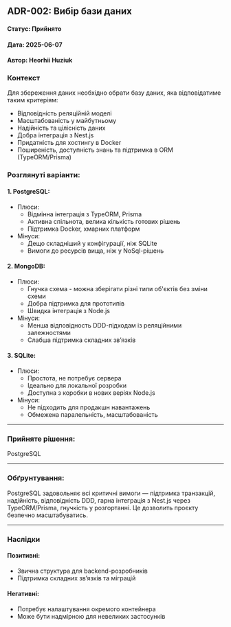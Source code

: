 ## ADR-002: Вибір бази даних

#### Статус: Прийнято
#### Дата: 2025-06-07
#### Автор: Heorhii Huziuk

### Контекст
Для збереження даних необхідно обрати базу даних, яка відповідатиме таким критеріям:
* Відповідність реляційній моделі
* Масштабованість у майбутньому
* Надійність та цілісність даних
* Добра інтеграція з Nest.js
* Придатність для хостингу в Docker
* Поширеність, доступність знань та підтримка в ORM (TypeORM/Prisma)

### Розглянуті варіанти:

#### 1. PostgreSQL:
* Плюси: 
    - Відмінна інтеграція з TypeORM, Prisma
    - Активна спільнота, велика кількість готових рішень
    - Підтримка Docker, хмарних платформ
* Мінуси: 
    - Дещо складніший у конфігурації, ніж SQLite
    - Вимоги до ресурсів вища, ніж у NoSql-рішень


#### 2. MongoDB:
* Плюси: 
    - Гнучка схема - можна зберігати різні типи об'єктів без зміни схеми
    - Добра підтримка для прототипів
    - Швидка інтеграція з Node.js
* Мінуси: 
    - Менша відповідность DDD-підходам із реляційними залежностями
    - Слабша підтримка складних зв’язків

#### 3. SQLite:
* Плюси: 
    - Простота, не потребує сервера
    - Ідеально для локальної розробки
    - Доступна з коробки в нових веріях Node.js
* Мінуси: 
    - Не підходить для продакшн навантажень
    - Обмежена паралельність, масштабованість

---

### Прийняте рішення:

PostgreSQL

---

### Обґрунтування:
PostgreSQL задовольняє всі критичні вимоги — підтримка транзакцій, надійність, відповідність DDD, гарна інтеграція з Nest.js через TypeORM/Prisma, гнучкість у розгортанні. Це дозволить проєкту безпечно масштабуватись. 

---

### Наслідки

#### Позитивні:
* Звична структура для backend-розробників
* Підтримка складних зв’язків та міграцій

#### Негативні: 
* Потребує налаштування окремого контейнера
* Може бути надмірною для невеликих застосунків
